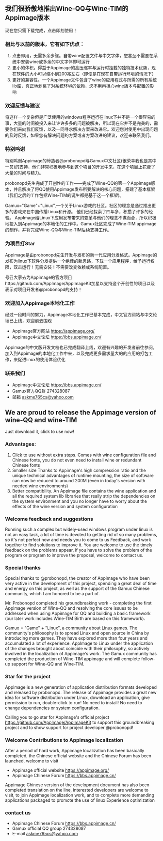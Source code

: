 ## 我们很骄傲地推出Wine-QQ与Wine-TIM的Appimage版本

现在您只需下载完成，点击即刻使用！

### 相比与以前的版本，它有如下优点：

1. 点击即用，无需多余步骤。自带wine配置文件与中文字体，您甚至不需要在系统中安装wine或多余的中文字体即可运行
2. 更小的体积。得益于Appimage的高压缩率与运行时挂载的独特技术优势，现在软件的大小可以缩小到200兆左右（即便是在现在自带运行环境的情况下）
3. 更好的兼容性。一个Appimage文件包含了wine的应用程式与所需的所有系统lib库，真正地剥离了对系统环境的依赖，您不用再担心wine版本与配置的影响

### 欢迎反馈与建议

将这样一个复杂但是广泛使用的windows程序运行在linux下并不是一个很容易的事，大量的时间被投入来让许许多多的问题被解决，所以现在它并不是完美的，需要你们来向我们反馈，以及一同寻求解决方案来改进它。欢迎您对使用中出现问题的及时反馈，如果您有解决问题的方案或者方案改进的建议，欢迎来联系我们。

### 特别鸣谢

特别鸣谢Appimage的缔造者@probonopd与Gamux中文社区(很荣幸我也是其中一员)的支持，他们非常积极地参与到这个项目的开发中来，在这个项目上花费了大量的时间与精力。

probonopd先生完成了开创性的工作——完成了Wine-QQ的第一个Appimage版本，并且解决了将QQ使用Appimage发布所要解决的核心问题，搭建了基本框架（我们之后的工作包括Wine-TIM的诞生都是基于这一个框架)。

Gamux="Game"+"Linux",一个关于Linux游戏的社区。社区的理念是通过推出更多的游戏来在中国传播Linux和开源。 他们已经探索了四年多，积攒了许多的经验。 AppImage给Linux下应用发布带来的变革与他们的理念不谋而合，所以积极地投入到Appimage的本地化的工作中。Gamux社区完成了Wine-TIM appimage的制作，并将完成WIne-QQ与Wine-TIM后续支持工作。

### 为项目打Star

Appimage是由probonopd先生开发与发布的新一代应用分发格式。Appimage的发布为linux下软件分发提供一个绝佳的新思路，下载一个应用程序，给予运行权限，双击运行！无需安装！不需要改变依赖或系统配置。

号召大家去为Appimage的官方项目https://github.com/AppImage/AppImageKit加星以支持这个开创性的项目以及表示对项目开发者@probonopd的支持！

### 欢迎加入Appimage本地化工作

经过一段时间的努力，Appimage本地化工作已基本完成，中文官方网站与中文论坛已上线，欢迎前去围观

- Appimage官方网站 https://appimage.org/
- Appimage中文论坛 https://bbs.appimage.cn/

Appimage的中文版开发文档也已完成翻译上线，欢迎有兴趣的开发者前往参阅，加入到Appimage的本地化工作中来，以及完成更多需求量大的的应用的打包工作，来促进linux的使用体验优化

### 联系我们

- Appimage中文论坛 https://bbs.appimage.cn/
- Gamux官方QQ群 274328087
- 邮箱 askme765cs@yahoo.com

## We are proud to release the Appimage version of wine-QQ and wine-TIM

Just download it, click to use now!

### Advantages:

1. Click to use without extra steps. Comes with wine configuration file and Chinese fonts, you do not even need to install wine or redundant Chinese fonts
2. Smaller size Thanks to Appimage's high compression ratio and the unique technical advantages of runtime mounting, the size of software can now be reduced to around 200M (even in today's version with needed wine environments)
3. Better compatibility. An Appimage file contains the wine application and all the required system lib libraries that really strip the dependencies on the system environment and you no longer have to worry about the effects of the wine version and system configuration

### Welcome feedback and suggestions

Running such a complex but widely-used windows program under linux is not an easy task, a lot of time is devoted to getting rid of so many problems, so it's not perfect now and needs you to come to us Feedback, and work together to find solutions to improve it. You are welcome to use the timely feedback on the problems appear, if you have to solve the problem of the program or program to improve the proposal, welcome to contact us.

### Special thanks

Special thanks to @probonopd, the creator of Appimage who have been very active in the development of this project, spending a great deal of time and energy on this project, as well as the support of the Gamux Chinese community, which I am honored to be a part of.

Mr. Probonopd completed his groundbreaking work - completing the first Appimage version of Wine-QQ and resolving the core issues to be addressed when using Appimage for QQ and building a basic framework (our later work includes Wine-TIM Birth are based on this framework).

Gamux = "Game" + "Linux", a community about Linux games. The community's philosophy is to spread Linux and open source in China by introducing more games. They have explored more than four years and accumulated a lot of experience. AppImage to Linux under the application of the changes brought about coincide with their philosophy, so actively involved in the localization of Appimage's work. The Gamux community has completed the production of Wine-TIM appimage and will complete follow-up support for WIne-QQ and Wine-TIM.

### Star for the project

Appimage is a new generation of application distribution formats developed and released by probonopd. The release of Appimage provides a great new idea for software distribution under Linux, download an application, give permission to run, double-click to run! No need to install! No need to change dependencies or system configuration.

Calling you to go star for Appimage's official project https://github.com/AppImage/AppImageKit to support this groundbreaking project and to show support for project developer @probonopd!

### Welcome Contributions to Appimage localization

After a period of hard work, Appimage localization has been basically completed, the Chinese official website and the Chinese Forum has been launched, welcome to visit

- Appimage official website https://appimage.org/
- Appimage Chinese Forum https://bbs.appimage.cn/

Appimage Chinese version of the development document has also been completed translation on the line, interested developers are welcome to visit, to join Appimage localization work, and to complete more demanding applications packaged to promote the use of linux Experience optimization

### contact us

- Appimage Chinese Forum https://bbs.appimage.cn/
- Gamux official QQ group 274328087
- E-mail askme765cs@yahoo.com
